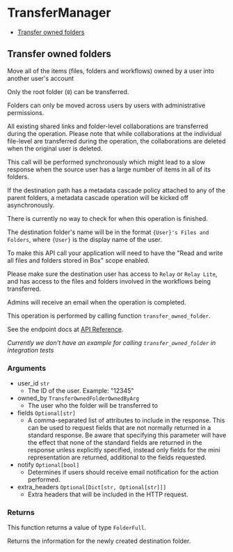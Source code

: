 # TransferManager


- [Transfer owned folders](#transfer-owned-folders)

## Transfer owned folders

Move all of the items (files, folders and workflows) owned by a user into
another user's account

Only the root folder (`0`) can be transferred.

Folders can only be moved across users by users with administrative
permissions.

All existing shared links and folder-level collaborations are transferred
during the operation. Please note that while collaborations at the individual
file-level are transferred during the operation, the collaborations are
deleted when the original user is deleted.

This call will be performed synchronously which might lead to a slow response
when the source user has a large number of items in all of its folders.

If the destination path has a metadata cascade policy attached to any of
the parent folders, a metadata cascade operation will be kicked off
asynchronously.

There is currently no way to check for when this operation is finished.

The destination folder's name will be in the format `{User}'s Files and
Folders`, where `{User}` is the display name of the user.

To make this API call your application will need to have the "Read and write
all files and folders stored in Box" scope enabled.

Please make sure the destination user has access to `Relay` or `Relay Lite`,
and has access to the files and folders involved in the workflows being
transferred.

Admins will receive an email when the operation is completed.

This operation is performed by calling function `transfer_owned_folder`.

See the endpoint docs at
[API Reference](https://developer.box.com/reference/put-users-id-folders-0/).

*Currently we don't have an example for calling `transfer_owned_folder` in integration tests*

### Arguments

- user_id `str`
  - The ID of the user. Example: "12345"
- owned_by `TransferOwnedFolderOwnedByArg`
  - The user who the folder will be transferred to
- fields `Optional[str]`
  - A comma-separated list of attributes to include in the response. This can be used to request fields that are not normally returned in a standard response.  Be aware that specifying this parameter will have the effect that none of the standard fields are returned in the response unless explicitly specified, instead only fields for the mini representation are returned, additional to the fields requested.
- notify `Optional[bool]`
  - Determines if users should receive email notification for the action performed.
- extra_headers `Optional[Dict[str, Optional[str]]]`
  - Extra headers that will be included in the HTTP request.


### Returns

This function returns a value of type `FolderFull`.

Returns the information for the newly created
destination folder.


